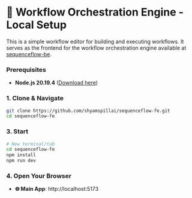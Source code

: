 # 🚀 Workflow Orchestration Engine - Local Setup

This is a simple workflow editor for building and executing workflows.
It serves as the frontend for the workflow orchestration engine available at [sequenceflow-be](https://github.com/shyamspillai/sequenceflow-be).


### Prerequisites
- **Node.js 20.19.4** ([Download here](https://nodejs.org/))


### 1. Clone & Navigate
```bash
git clone https://github.com/shyamspillai/sequenceflow-fe.git
cd sequenceflow-fe
```


### 3. Start
```bash
# New terminal/tab
cd sequenceflow-fe
npm install
npm run dev
```

### 4. Open Your Browser
- **🌐 Main App**: http://localhost:5173